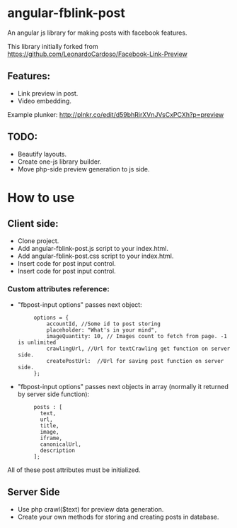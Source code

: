 angular-fblink-post
===================

An angular js library for making posts with facebook features.

This library initially forked from https://github.com/LeonardoCardoso/Facebook-Link-Preview

Features:
----------
 * Link preview in post.
 * Video embedding.
 
Example plunker: http://plnkr.co/edit/d59bhRjrXVnJVsCxPCXh?p=preview


TODO:
----------
 * Beautify layouts.
 * Create one-js library builder.
 * Move php-side preview generation to js side.


# How to use

## Client side:
 * Clone project.
 * Add angular-fblink-post.js script to your index.html.
 * Add angular-fblink-post.css script to your index.html.
 * Insert code <fbpost-input options='options'></fbpost-input> for post input control.
 * Insert code <fbpost-layout posts="posts"></fbpost-layout> for post input control.
  
### Custom attributes reference:
 * "fbpost-input options" passes next object:
            
            options = {
                accountId, //Some id to post storing
                placeholder: "What's in your mind",
                imageQuantity: 10, // Images count to fetch from page. -1 is unlimited
                crawlingUrl, //Url for textCrawling get function on server side.
                createPostUrl:  //Url for saving post function on server side.
            };
            
 * "fbpost-input options" passes next objects in array (normally it returned by server side function):

            posts : [
              text,
              url,
              title,
              image,
              iframe,
              canonicalUrl,
              description
            ];
            
All of these post attributes must be initialized.
    
## Server Side
 * Use php crawl($text) for preview data generation.
 * Create your own methods for storing and creating posts in database.


  

